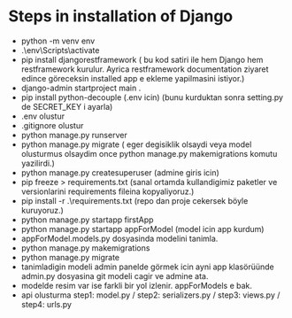 # Steps in installation of Django
- python -m venv env
- .\env\Scripts\activate     
- pip install djangorestframework            ( bu kod satiri ile hem Django hem restframework kurulur. Ayrica restframework documentation ziyaret edince göreceksin installed app e ekleme yapilmasini istiyor.)
- django-admin startproject main .
- pip install python-decouple    (.env icin) (bunu kurduktan sonra setting.py de SECRET_KEY i ayarla)   
- .env olustur
- .gitignore olustur
- python manage.py runserver
- python manage.py migrate       ( eger degisiklik olsaydi veya model olusturmus olsaydim once python manage.py makemigrations komutu yazilirdi.)
- python manage.py createsuperuser     (admine giris icin)
- pip freeze > requirements.txt        (sanal ortamda kullandigimiz paketler ve versionlarini requirements fileina kopyaliyoruz.)
- pip install -r .\requirements.txt    (repo dan proje cekersek böyle kuruyoruz.)
- python manage.py startapp firstApp
- python manage.py startapp appForModel (model icin app kurdum)
- appForModel.models.py dosyasinda modelini tanimla. 
- python manage.py makemigrations
- python manage.py migrate
- tanimladigin modeli admin panelde görmek icin ayni app klasörüünde admin.py dosyasina git modeli cagir ve admine ata.
- modelde resim var ise farkli bir yol izlenir. appForModels e bak.
- api olusturma step1: model.py / step2: serializers.py / step3: views.py  / step4: urls.py


